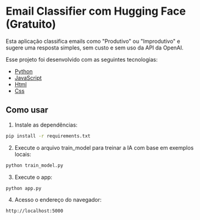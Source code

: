 # Email Classifier com Hugging Face (Gratuito)

Esta aplicação classifica emails como "Produtivo" ou "Improdutivo" e sugere uma resposta simples, sem custo e sem uso da API da OpenAI.

Esse projeto foi desenvolvido com as seguintes tecnologias:

- [Python](https://www.python.org/)
- [JavaScript](#)
- [Html](#)
- [Css](#)

## Como usar

1. Instale as dependências:

```bash
pip install -r requirements.txt
```

2. Execute o arquivo train_model para treinar a IA com base em exemplos locais:

```bash
python train_model.py
```

3. Execute o app:

```bash
python app.py
```

4. Acesso o endereço do navegador:

```bash
http://localhost:5000
```

